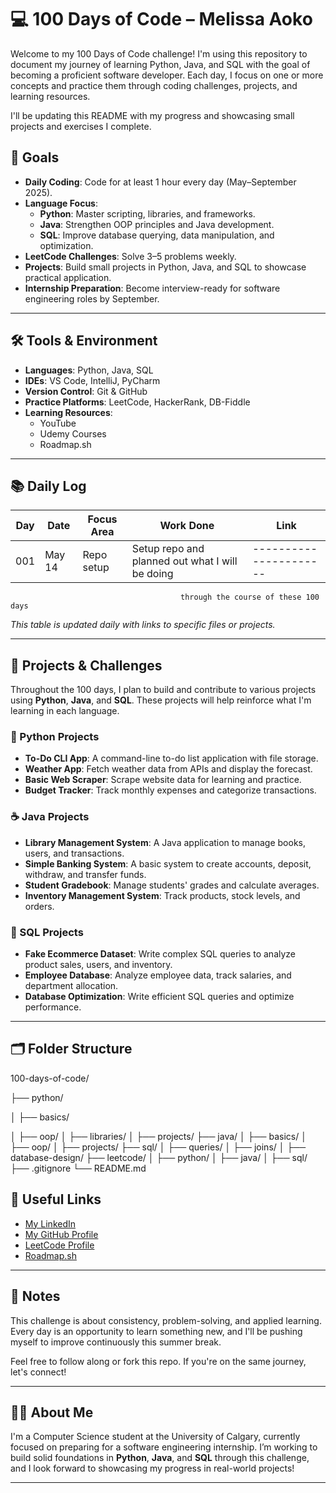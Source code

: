 # 💻 100 Days of Code – Melissa Aoko

Welcome to my 100 Days of Code challenge! I'm using this repository to document my journey of learning Python, Java, and SQL with the goal of becoming a proficient software developer. Each day, I focus on one or more concepts and practice them through coding challenges, projects, and learning resources.

I'll be updating this README with my progress and showcasing small projects and exercises I complete.

## 🎯 Goals

- **Daily Coding**: Code for at least 1 hour every day (May–September 2025).
- **Language Focus**: 
  - **Python**: Master scripting, libraries, and frameworks.
  - **Java**: Strengthen OOP principles and Java development.
  - **SQL**: Improve database querying, data manipulation, and optimization.
- **LeetCode Challenges**: Solve 3–5 problems weekly.
- **Projects**: Build small projects in Python, Java, and SQL to showcase practical application.
- **Internship Preparation**: Become interview-ready for software engineering roles by September.

---

## 🛠️ Tools & Environment

- **Languages**: Python, Java, SQL
- **IDEs**: VS Code, IntelliJ, PyCharm
- **Version Control**: Git & GitHub
- **Practice Platforms**: LeetCode, HackerRank, DB-Fiddle
- **Learning Resources**: 
  - YouTube 
  - Udemy Courses
  - Roadmap.sh

---

## 📚 Daily Log

| Day | Date      | Focus Area          | Work Done                                          | Link |
|-----|-----------|---------------------|---------------------------------------------------|------|
| 001 | May 14    |Repo setup           | Setup repo and planned out what I will be doing   |----------------------|
                                          through the course of these 100 days               

_This table is updated daily with links to specific files or projects._

---

## 🔨 Projects & Challenges

Throughout the 100 days, I plan to build and contribute to various projects using **Python**, **Java**, and **SQL**. These projects will help reinforce what I'm learning in each language.

### 🐍 Python Projects
- **To-Do CLI App**: A command-line to-do list application with file storage.
- **Weather App**: Fetch weather data from APIs and display the forecast.
- **Basic Web Scraper**: Scrape website data for learning and practice.
- **Budget Tracker**: Track monthly expenses and categorize transactions.

### ☕ Java Projects
- **Library Management System**: A Java application to manage books, users, and transactions.
- **Simple Banking System**: A basic system to create accounts, deposit, withdraw, and transfer funds.
- **Student Gradebook**: Manage students' grades and calculate averages.
- **Inventory Management System**: Track products, stock levels, and orders.

### 🧮 SQL Projects
- **Fake Ecommerce Dataset**: Write complex SQL queries to analyze product sales, users, and inventory.
- **Employee Database**: Analyze employee data, track salaries, and department allocation.
- **Database Optimization**: Write efficient SQL queries and optimize performance.

---

## 🗂 Folder Structure

100-days-of-code/

├── python/

│ ├── basics/

│ ├── oop/ 
│ ├── libraries/
│ ├── projects/
├── java/
│ ├── basics/
│ ├── oop/
│ ├── projects/
├── sql/
│ ├── queries/
│ ├── joins/
│ ├── database-design/
├── leetcode/
│ ├── python/
│ ├── java/
│ ├── sql/
├── .gitignore
└── README.md

## 🔗 Useful Links

- [My LinkedIn](https://www.linkedin.com/in/melissa-aoko-54b233295)
- [My GitHub Profile](https://github.com/melissa-aoko)  
- [LeetCode Profile](https://leetcode.com/u/melissaaoko/)
- [Roadmap.sh ](https://roadmap.sh)  
---

## 📌 Notes

This challenge is about consistency, problem-solving, and applied learning. Every day is an opportunity to learn something new, and I'll be pushing myself to improve continuously this summer break.

Feel free to follow along or fork this repo. If you're on the same journey, let's connect!

---

## 👩‍💻 About Me

I'm a Computer Science student at the University of Calgary, currently focused on preparing for a software engineering internship. I’m working to build solid foundations in **Python**, **Java**, and **SQL** through this challenge, and I look forward to showcasing my progress in real-world projects!

---

